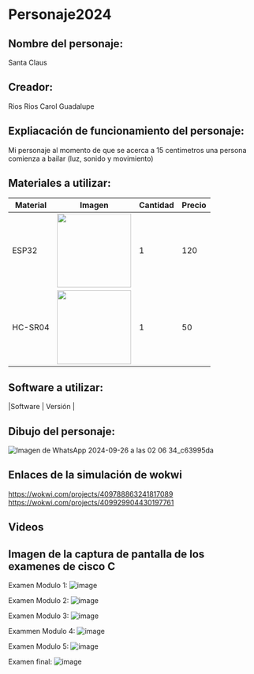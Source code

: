 # Personaje2024
## Nombre del personaje:
Santa Claus
## Creador:
Rios Rios Carol Guadalupe 
## Expliacación de funcionamiento del personaje:
Mi personaje al momento de que se acerca a 15 centimetros una persona comienza a bailar (luz, sonido y movimiento)

## Materiales a utilizar:
|Material | Imagen | Cantidad |Precio |
|--|--|--|--|
|ESP32|<img src="https://github.com/user-attachments/assets/32e36f85-9e75-4b46-9af0-002f56633eb7" width="150"/>|1|120|
|HC-SR04|<img src="https://github.com/user-attachments/assets/9ce1ec8d-9693-4492-8e09-ec2d587b93c4" width="150"/>|1|50|

## Software a utilizar:
|Software | Versión |

## Dibujo del personaje:
![Imagen de WhatsApp 2024-09-26 a las 02 06 34_c63995da](https://github.com/user-attachments/assets/76a31513-c406-4741-82ba-6722d0327d82)


## Enlaces de la simulación de wokwi
https://wokwi.com/projects/409788863241817089
https://wokwi.com/projects/409929904430197761

## Videos

## Imagen de la captura de pantalla de los examenes de cisco C
Examen Modulo 1:
![image](https://github.com/user-attachments/assets/6719b8ee-19e6-40a0-9524-4e23896cb06e)

Examen Modulo 2:
![image](https://github.com/user-attachments/assets/7e813ebf-e350-4e54-b52d-f95051362e01)

Examen Modulo 3:
![image](https://github.com/user-attachments/assets/05da8671-03d7-4e0f-8649-dab5ccbb8282)

Exammen Modulo 4:
![image](https://github.com/user-attachments/assets/a9497ff5-3f07-429b-b853-d4f8b11a4cad)

Examen Modulo 5:
![image](https://github.com/user-attachments/assets/c0f779ba-87ea-4666-900b-a26033a40e92)

Examen final:
![image](https://github.com/user-attachments/assets/e672bc4b-8956-41d3-a2dc-71618ea29731)

